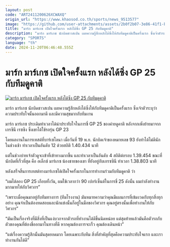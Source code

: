 ```yaml
---
layout: post
code: "ART2411200626XCWAXQ"
origin_url: "https://www.khaosod.co.th/sports/news_9513577"
image: "https://github.com/user-attachments/assets/2b0f2b07-3e86-41f1-b992-c5e0bbd54936"
title: "มาร์ก มาร์เกซ เปิดใจครั้งแรก หลังได้ซิ่ง GP 25 กับทีมดูคาติ"
description: "มาร์ก มาร์เกซ นักบิดชาวสเปน เผยความรู้สึกหลังได้ซิ่งให้กับทีมดูคาติเป็นครั้งแรก ซึ่งเจ้าตัวระบุว่าความประทับใจนั้นออกมาดี และมีความสุขมากกับทีมงาน"
category: "SPORTS"
language: "th"
date: 2024-11-20T06:46:48.555Z
---
```


# มาร์ก มาร์เกซ เปิดใจครั้งแรก หลังได้ซิ่ง GP 25 กับทีมดูคาติ

[![มาร์ก มาร์เกซ เปิดใจครั้งแรก หลังได้ซิ่ง GP 25 กับทีมดูคาติ](https://www.khaosod.co.th/wpapp/uploads/2024/11/motogp-1.jpg "มาร์ก มาร์เกซ เปิดใจครั้งแรก หลังได้ซิ่ง GP 25 กับทีมดูคาติ")](https://www.khaosod.co.th/wpapp/uploads/2024/11/motogp-1.jpg)

มาร์ก มาร์เกซ นักบิดชาวสเปน เผยความรู้สึกหลังได้ซิ่งให้กับทีมดูคาติเป็นครั้งแรก ซึ่งเจ้าตัวระบุว่าความประทับใจนั้นออกมาดี และมีความสุขมากกับทีมงาน

มาร์ก มาร์เกซ ประเดิมทำเวลาได้น่าประทับใจในการขี่ GP 25 ของค่ายดูคาติ หลังจากเพิ่งย้ายมาจากเกรซินี เรซซิง ซึ่งเขาได้ใช้รถรุ่น GP 23

โดยผลงานในการเทสต์ที่บาร์เซโลนา เมื่อวันที่ 19 พ.ย. นักบิดเจ้าของหมายเลข 93 ยังทำได้ไม่ดีนักในช่วงเช้า ทำเวลาเป็นอันดับ 12 ด้วยสถิติ 1.40.434 นาที

แต่ในช่วงบ่ายเจ้าตัวดูจะเข้าที่เข้าทางมากขึ้น และทำเวลาเป็นอันดับ 4 สถิติต่อรอบ 1.39.454 ขณะที่นักบิดที่เร็วที่สุด คือ อเล็กซ์ มาร์เกซ น้องชายของเขา ที่ยังอยู่กับเกรซซินี ทำเวลา 1.38.803 นาที

หลังเสร็จสิ้นการเทสต์ทางมาร์เกซได้เปิดใจครั้งแรกในการทำงานร่วมกับทีมดูคาติ ว่า

“ผมได้ลอง GP 25 เกือบทั้งวัน, ผมใช้เวลากว่า 90 เปอร์เซ็นต์ในการขี่ 25 ดังนั้น ผมกำลังทำงานมากมายให้กับวิศวกร”

“เพราะเมื่อคุณมาอยู่กับทีมทางการ (ทีมโรงงาน) มันหมายความว่าคุณมีแผนการที่เข้มงวดกับทุกสิ่งทุกอย่าง คุณจำเป็นต้องทดสอบและนักแข่งนั้นก็อยู่ในมือของวิศวกร คุณอยู่ตรงนั้นเพื่อทำงานให้กับวิศวกร”

“มันเป็นเรื่องจริงที่มีสิ่งที่เป็นแง่บวกจากตัวรถที่ทำงานได้ดีขึ้นนิดหน่อย แต่สุดท้ายแล้วมันคือตัวรถกับตัวของคุณที่ต้องขี่ออกมาในทางที่ดี หากคุณต้องการจะเร็ว คุณต้องเดินหน้า”

“แต่เรื่องความรู้สึกนั้นมันสุดยอดมาก โดยเฉพาะกับทีม สิ่งที่สำคัญที่สุดคือความประทับใจแรก และเราทำงานกันได้ดี”